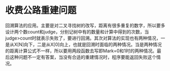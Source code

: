 # 收费公路重建问题
回溯算法的应用。主要是对二叉寻找树的改写，距离有很多重复的数字，所以要多设计两个数count和judge，分别记树中有的数量和计算中得到的次数，当judge>count时就表示失败了，要进行回溯。其次对算法的实现也有两种情况，一是从X[N]向下，二是从X[0]向上，也就是回溯时面临的两种情况。当是两种情况的距离计算公式不一样，所以要用两段函数去写即Mark=0和1时的两种情况。最后这种问题不一定有答案，当没有合适的重建情况时，程序要能返回失败这个情况。
